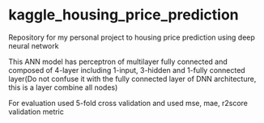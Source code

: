 # kaggle_housing_price_prediction
Repository for my personal project to housing price prediction using deep neural network

This ANN model has perceptron of multilayer fully connected and composed of 4-layer 
including 1-input, 3-hidden and 1-fully connected layer(Do not confuse it with 
the fully connected layer of DNN architecture, this is a layer combine all nodes)

For evaluation used 5-fold cross validation and used mse, mae, r2score validation metric

